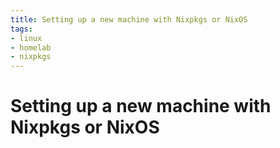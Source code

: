```yaml
---
title: Setting up a new machine with Nixpkgs or NixOS
tags:
- linux
- homelab
- nixpkgs
---
```


# Setting up a new machine with Nixpkgs or NixOS